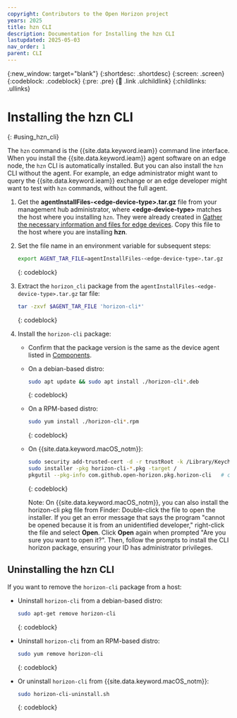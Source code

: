 ```yaml
---
copyright: Contributors to the Open Horizon project
years: 2025
title: hzn CLI
description: Documentation for Installing the hzn CLI
lastupdated: 2025-05-03
nav_order: 1
parent: CLI
---
```


{:new_window: target="blank"}
{:shortdesc: .shortdesc}
{:screen: .screen}
{:codeblock: .codeblock}
{:pre: .pre}
{:child: .link .ulchildlink}
{:childlinks: .ullinks}

# Installing the hzn CLI
{: #using_hzn_cli}

The `hzn` command is the {{site.data.keyword.ieam}} command line interface. When you install the {{site.data.keyword.ieam}} agent software on an edge node, the `hzn` CLI is automatically installed. But you can also install the `hzn` CLI without the agent. For example, an edge administrator might want to query the {{site.data.keyword.ieam}} exchange or an edge developer might want to test with `hzn` commands, without the full agent.

1. Get the **agentInstallFiles-&lt;edge-device-type&gt;.tar.gz** file from your management hub administrator, where **&lt;edge-device-type&gt;** matches the host where you installing `hzn`. They were already created in [Gather the necessary information and files for edge devices](../hub/gather_files.md#prereq_horizon). Copy this file to the host where you are installing **hzn**.

2. Set the file name in an environment variable for subsequent steps:

   ```bash
   export AGENT_TAR_FILE=agentInstallFiles-<edge-device-type>.tar.gz
   ```
   {: codeblock}

3. Extract the `horizon_cli` package from the `agentInstallFiles-<edge-device-type>.tar.gz` tar file:

   ```bash
   tar -zxvf $AGENT_TAR_FILE 'horizon-cli*'
   ```
   {: codeblock}

4. Install the `horizon-cli` package:

   - Confirm that the package version is the same as the device agent listed in [Components](../getting_started/components.md).

   - On a debian-based distro:

     ```bash
     sudo apt update && sudo apt install ./horizon-cli*.deb
     ```
     {: codeblock}

   - On a RPM-based distro:

     ```bash
     sudo yum install ./horizon-cli*.rpm
     ```
     {: codeblock}

   - On {{site.data.keyword.macOS_notm}}:

     ```bash
     sudo security add-trusted-cert -d -r trustRoot -k /Library/Keychains/System.keychain horizon-cli.crt
     sudo installer -pkg horizon-cli-*.pkg -target /
     pkgutil --pkg-info com.github.open-horizon.pkg.horizon-cli   # confirm version installed
     ```
     {: codeblock}

     Note: On {{site.data.keyword.macOS_notm}}, you can also install the horizon-cli pkg file from Finder: Double-click the file to open the installer. If you get an error message that says the program "cannot be opened because it is from an unidentified developer," right-click the file and select **Open**. Click **Open** again when prompted "Are you sure you want to open it?". Then, follow the prompts to install the CLI horizon package, ensuring your ID has administrator privileges.

## Uninstalling the hzn CLI

If you want to remove the `horizon-cli` package from a host:

- Uninstall `horizon-cli` from a debian-based distro:

  ```bash
  sudo apt-get remove horizon-cli
  ```
  {: codeblock}

- Uninstall `horizon-cli` from an RPM-based distro:

  ```bash
  sudo yum remove horizon-cli
  ```
  {: codeblock}

- Or uninstall `horizon-cli` from {{site.data.keyword.macOS_notm}}:

  ```bash
  sudo horizon-cli-uninstall.sh
  ```
  {: codeblock}
